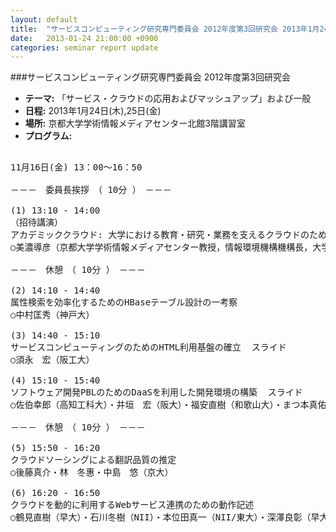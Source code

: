 ```yaml
---
layout: default
title:  "サービスコンピューティング研究専門委員会 2012年度第3回研究会 2013年1月24日(木),25日(金)"
date:   2013-01-24 21:00:00 +0900
categories: seminar report update
---
```


###サービスコンピューティング研究専門委員会 2012年度第3回研究会
- __テーマ:__ 「サービス・クラウドの応用およびマッシュアップ」および一般
- __日程:__ 2013年1月24日(木),25日(金)
- __場所:__ 京都大学学術情報メディアセンター北館3階講習室
- __プログラム:__

<pre>

11月16日(金) 13：00～16：50

－－－　委員長挨拶　（ 10分 ）　－－－

(1) 13:10 - 14:00
（招待講演）
アカデミッククラウド: 大学における教育・研究・業務を支えるクラウドのための研究開発
○美濃導彦（京都大学学術情報メディアセンター教授，情報環境機構機構長，大学ICT推進協議会副会長）

－－－　休憩　（ 10分 ）　－－－

(2) 14:10 - 14:40
属性検索を効率化するためのHBaseテーブル設計の一考察
○中村匡秀（神戸大）

(3) 14:40 - 15:10
サービスコンピューティングのためのHTML利用基盤の確立  スライド
○須永　宏（阪工大）

(4) 15:10 - 15:40
ソフトウェア開発PBLのためのDaaSを利用した開発環境の構築  スライド
○佐伯幸郎（高知工科大）・井垣　宏（阪大）・福安直樹（和歌山大）・まつ本真佑（神戸大）・楠本真二（阪大）

－－－　休憩　（ 10分 ）　－－－

(5) 15:50 - 16:20
クラウドソーシングによる翻訳品質の推定
○後藤真介・林　冬惠・中島　悠（京大）

(6) 16:20 - 16:50
クラウドを動的に利用するWebサービス連携のための動作記述
○鶴見直樹（早大）・石川冬樹（NII）・本位田真一（NII/東大）・深澤良彰（早大）
</pre>

